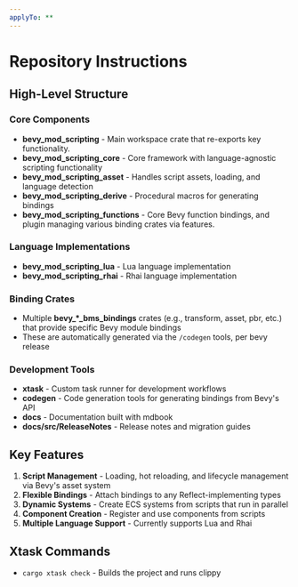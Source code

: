 ```yaml
---
applyTo: **
---
```


# Repository Instructions

## High-Level Structure

### Core Components
- **bevy_mod_scripting** - Main workspace crate that re-exports key functionality.
- **bevy_mod_scripting_core** - Core framework with language-agnostic scripting functionality
- **bevy_mod_scripting_asset** - Handles script assets, loading, and language detection
- **bevy_mod_scripting_derive** - Procedural macros for generating bindings
- **bevy_mod_scripting_functions** - Core Bevy function bindings, and plugin managing various binding crates via features.

### Language Implementations
- **bevy_mod_scripting_lua** - Lua language implementation
- **bevy_mod_scripting_rhai** - Rhai language implementation

### Binding Crates
- Multiple **bevy_*_bms_bindings** crates (e.g., transform, asset, pbr, etc.) that provide specific Bevy module bindings
- These are automatically generated via the `/codegen` tools, per bevy release

### Development Tools
- **xtask** - Custom task runner for development workflows
- **codegen** - Code generation tools for generating bindings from Bevy's API
- **docs** - Documentation built with mdbook
- **docs/src/ReleaseNotes** - Release notes and migration guides

## Key Features

1. **Script Management** - Loading, hot reloading, and lifecycle management via Bevy's asset system
2. **Flexible Bindings** - Attach bindings to any Reflect-implementing types
3. **Dynamic Systems** - Create ECS systems from scripts that run in parallel
4. **Component Creation** - Register and use components from scripts
5. **Multiple Language Support** - Currently supports Lua and Rhai


## Xtask Commands
- `cargo xtask check` - Builds the project and runs clippy
